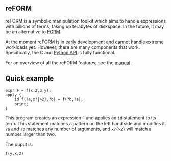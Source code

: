 reFORM
---------

reFORM is a symbolic manipulation toolkit which aims to handle expressions with billions
of terms, taking up terabytes of diskspace. In the future, it may be an alternative to [FORM](https://github.com/vermaseren/form).

At the moment reFORM is in early development and cannot handle extreme workloads yet. However,
there are many components that work. Specifically, the C and [Python API](https://reform.readthedocs.io/en/latest/api.html) is fully functional.

For an overview of all the reFORM features, see the [manual](https://reform.readthedocs.io/en/latest/).

Quick example
----

````
expr F = f(x,2,3,y);
apply {
    id f(?a,x?{>2},?b) = f(?b,?a);
    print;
}
````
This program creates an expression `F` and applies an `id` statement to its term. This statement matches a pattern on the left hand side and modifies it. `?a` and `?b` matches any number of arguments, and `x?{>2}` will match a number larger than two.

The ouput is:
```
f(y,x,2)
```
